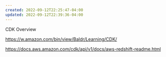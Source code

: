 ```yaml
---
created: 2022-09-12T22:25:47-04:00
updated: 2022-09-12T22:39:36-04:00
---
```



CDK Overview

https://w.amazon.com/bin/view/Baldr/Learning/CDK/

https://docs.aws.amazon.com/cdk/api/v1/docs/aws-redshift-readme.html





